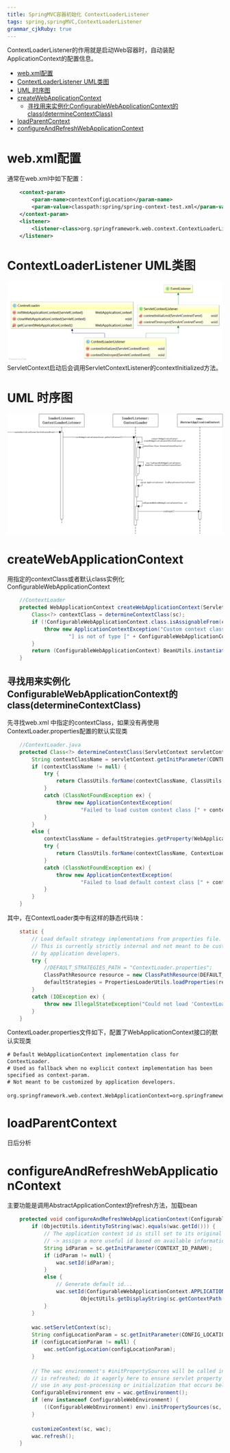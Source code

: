 ```yaml
---
title: SpringMVC容器初始化 ContextLoaderListener
tags: spring,springMVC,ContextLoaderListener
grammar_cjkRuby: true
---
```

 ContextLoaderListener的作用就是启动Web容器时，自动装配ApplicationContext的配置信息。
* [web.xml配置](#webxml配置)
* [ContextLoaderListener UML类图](#contextloaderlistener-uml类图)
* [UML 时序图](#uml-时序图)
* [createWebApplicationContext](#createwebapplicationcontext)
	* [寻找用来实例化ConfigurableWebApplicationContext的class(determineContextClass)](#寻找用来实例化configurablewebapplicationcontext的classdeterminecontextclass)
* [loadParentContext](#loadparentcontext)
* [configureAndRefreshWebApplicationContext](#configureandrefreshwebapplicationcontext)


# web.xml配置
通常在web.xml中如下配置：

``` xml
	<context-param>
		<param-name>contextConfigLocation</param-name>
		<param-value>classpath:spring/spring-context-test.xml</param-value>
	</context-param>
	<listener>
		<listener-class>org.springframework.web.context.ContextLoaderListener</listener-class>
	</listener>
```
# ContextLoaderListener UML类图
![enter description here][1]
  ServletContext启动后会调用ServletContextListener的contextInitialized方法。

# UML 时序图
![enter description here][2]
# createWebApplicationContext
用指定的contextClass或者默认class实例化ConfigurableWebApplicationContext
``` java  
	//ContextLoader
	protected WebApplicationContext createWebApplicationContext(ServletContext sc) {
		Class<?> contextClass = determineContextClass(sc);
		if (!ConfigurableWebApplicationContext.class.isAssignableFrom(contextClass)) {
			throw new ApplicationContextException("Custom context class [" + contextClass.getName() +
					"] is not of type [" + ConfigurableWebApplicationContext.class.getName() + "]");
		}
		return (ConfigurableWebApplicationContext) BeanUtils.instantiateClass(contextClass);
	}
```


## 寻找用来实例化ConfigurableWebApplicationContext的class(determineContextClass)
	
先寻找web.xml 中指定的contextClass，如果没有再使用ContextLoader.properties配置的默认实现类
``` java 
	//ContextLoader.java
	protected Class<?> determineContextClass(ServletContext servletContext) {
		String contextClassName = servletContext.getInitParameter(CONTEXT_CLASS_PARAM);//contextClass
		if (contextClassName != null) {
			try {
				return ClassUtils.forName(contextClassName, ClassUtils.getDefaultClassLoader());
			}
			catch (ClassNotFoundException ex) {
				throw new ApplicationContextException(
						"Failed to load custom context class [" + contextClassName + "]", ex);
			}
		}
		else {
			contextClassName = defaultStrategies.getProperty(WebApplicationContext.class.getName());
			try {
				return ClassUtils.forName(contextClassName, ContextLoader.class.getClassLoader());
			}
			catch (ClassNotFoundException ex) {
				throw new ApplicationContextException(
						"Failed to load default context class [" + contextClassName + "]", ex);
			}
		}
	}
```
其中，在ContextLoader类中有这样的静态代码块：

``` java
	static {
		// Load default strategy implementations from properties file.
		// This is currently strictly internal and not meant to be customized
		// by application developers.
		try {
		    //DEFAULT_STRATEGIES_PATH = "ContextLoader.properties";
			ClassPathResource resource = new ClassPathResource(DEFAULT_STRATEGIES_PATH, ContextLoader.class);
			defaultStrategies = PropertiesLoaderUtils.loadProperties(resource);
		}
		catch (IOException ex) {
			throw new IllegalStateException("Could not load 'ContextLoader.properties': " + ex.getMessage());
		}
	}
```
ContextLoader.properties文件如下，配置了WebApplicationContext接口的默认实现类

``` profile
# Default WebApplicationContext implementation class for ContextLoader.
# Used as fallback when no explicit context implementation has been specified as context-param.
# Not meant to be customized by application developers.

org.springframework.web.context.WebApplicationContext=org.springframework.web.context.support.XmlWebApplicationContext
```



# loadParentContext
日后分析

# configureAndRefreshWebApplicationContext
主要功能是调用AbstractApplicationContext的refresh方法，加载bean
``` java
	protected void configureAndRefreshWebApplicationContext(ConfigurableWebApplicationContext wac, ServletContext sc) {
		if (ObjectUtils.identityToString(wac).equals(wac.getId())) {
			// The application context id is still set to its original default value
			// -> assign a more useful id based on available information
			String idParam = sc.getInitParameter(CONTEXT_ID_PARAM);
			if (idParam != null) {
				wac.setId(idParam);
			}
			else {
				// Generate default id...
				wac.setId(ConfigurableWebApplicationContext.APPLICATION_CONTEXT_ID_PREFIX +
						ObjectUtils.getDisplayString(sc.getContextPath()));
			}
		}

		wac.setServletContext(sc);
		String configLocationParam = sc.getInitParameter(CONFIG_LOCATION_PARAM);
		if (configLocationParam != null) {
			wac.setConfigLocation(configLocationParam);
		}

		// The wac environment's #initPropertySources will be called in any case when the context
		// is refreshed; do it eagerly here to ensure servlet property sources are in place for
		// use in any post-processing or initialization that occurs below prior to #refresh
		ConfigurableEnvironment env = wac.getEnvironment();
		if (env instanceof ConfigurableWebEnvironment) {
			((ConfigurableWebEnvironment) env).initPropertySources(sc, null);
		}

		customizeContext(sc, wac);
		wac.refresh();
	}
```


  [1]: ./images/ContextLoaderListener.png "ContextLoaderListener"
  [2]: ./images/springMVC-ContextLoaderListener.png "springMVC-ContextLoaderListener"